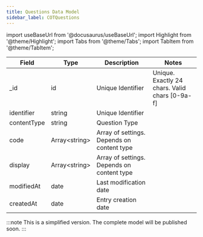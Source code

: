 ```yaml
---
title: Questions Data Model
sidebar_label: COTQuestions
---
```

import useBaseUrl from '@docusaurus/useBaseUrl'; 
import Highlight from '@theme/Highlight';
import Tabs from '@theme/Tabs';
import TabItem from '@theme/TabItem';


| Field | Type | Description | Notes |
| ----  | ---- | ----------- | ----  |
| _id   | id   | Unique Identifier   | Unique. Exactly 24 chars. Valid chars [0-9a-f] |
| identifier | string | Unique Identifier | 
| contentType | string | Question Type
| code | Array<string\> | Array of settings. Depends on content type
| display | Array<string\> | Array of settings. Depends on content type
| modifiedAt | date | Last modification date
| createdAt | date | Entry creation date

:::note 
This is a simplified version. The complete model will be published soon.
:::